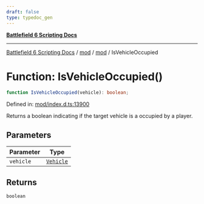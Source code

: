 ```yaml
---
draft: false
type: typedoc_gen
---
```


[**Battlefield 6 Scripting Docs**](../../../_index.md)

***

[Battlefield 6 Scripting Docs](../../../_index.md) / [mod](../../_index.md) / [mod](../_index.md) / IsVehicleOccupied

# Function: IsVehicleOccupied()

```ts
function IsVehicleOccupied(vehicle): boolean;
```

Defined in: [mod/index.d.ts:13900](https://github.com/battlefield-portal-community/portal-docs/blob/6d87e21c5922a3efb03c634dbe98e5fe6e797672/generators/santiago/mod/index.d.ts#L13900)

Returns a boolean indicating if the target vehicle is a occupied by a player.

## Parameters

| Parameter | Type |
| ------ | ------ |
| `vehicle` | [`Vehicle`](../Vehicle/_index.md) |

## Returns

`boolean`
